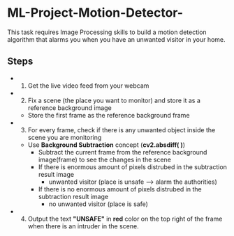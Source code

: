 # ML-Project-Motion-Detector-
This task requires Image Processing skills to build a motion detection algorithm that alarms you when you have an unwanted visitor in your home.
## Steps
- 1. Get the live video feed from your webcam
- 2. Fix a scene (the place you want to monitor) and store it as a reference background image
    - Store the first frame as the reference background frame
- 3. For every frame, check if there is any unwanted object inside the scene you are monitoring
    - Use **Background Subtraction** concept (**cv2.absdiff( )**)
        - Subtract the current frame from the reference background image(frame) to see the changes in the scene
        - If there is enormous amount of pixels distrubed in the subtraction result image
            - unwanted visitor (place is unsafe --> alarm the authorities)
        - If there is no enormous amount of pixels distrubed in the subtraction result image
            - no unwanted visitor (place is safe)
- 4. Output the text **"UNSAFE"** in **red** color on the top right of the frame when there is an intruder in the scene.

